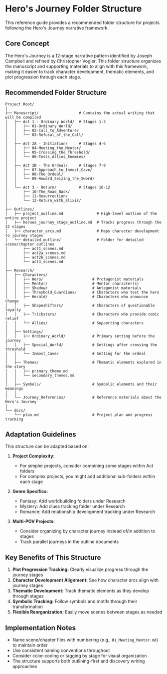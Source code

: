 # Hero's Journey Folder Structure

This reference guide provides a recommended folder structure for projects following the Hero's Journey narrative framework.

## Core Concept

The Hero's Journey is a 12-stage narrative pattern identified by Joseph Campbell and refined by Christopher Vogler. This folder structure organizes the manuscript and supporting materials to align with this framework, making it easier to track character development, thematic elements, and plot progression through each stage.

## Recommended Folder Structure

```
Project Root/
│
├── Manuscript/                  # Contains the actual writing that will be compiled
│   ├── Act 1 - Ordinary World/  # Stages 1-3
│   │   ├── 01-Ordinary_World/
│   │   ├── 02-Call_to_Adventure/
│   │   └── 03-Refusal_of_the_Call/
│   │
│   ├── Act 2A - Initiation/     # Stages 4-6
│   │   ├── 04-Meeting_the_Mentor/
│   │   ├── 05-Crossing_the_Threshold/
│   │   └── 06-Tests_Allies_Enemies/
│   │
│   ├── Act 2B - The Ordeal/     # Stages 7-9
│   │   ├── 07-Approach_to_Inmost_Cave/
│   │   ├── 08-The_Ordeal/
│   │   └── 09-Reward_Seizing_the_Sword/
│   │
│   └── Act 3 - Return/          # Stages 10-12
│       ├── 10-The_Road_Back/
│       ├── 11-Resurrection/
│       └── 12-Return_with_Elixir/
│
├── Outlines/
│   ├── project_outline.md               # High-level outline of the entire project
│   ├── heroes_journey_stage_outline.md  # Tracks progress through the 12 stages
│   ├── character_arcs.md                # Maps character development to journey stages
│   └── detailed_outline/                # Folder for detailed scene/chapter outlines
│       ├── act1_scenes.md
│       ├── act2a_scenes.md
│       ├── act2b_scenes.md
│       └── act3_scenes.md
│
├── Research/
│   ├── Characters/
│   │   ├── Hero/                      # Protagonist materials
│   │   ├── Mentor/                    # Mentor character(s)
│   │   ├── Shadow/                    # Antagonist materials
│   │   ├── Threshold_Guardians/       # Characters who test the hero
│   │   ├── Herald/                    # Characters who announce change
│   │   ├── Shapeshifters/             # Characters of questionable loyalty
│   │   ├── Tricksters/                # Characters who provide comic relief
│   │   └── Allies/                    # Supporting characters
│   │
│   ├── Settings/
│   │   ├── Ordinary_World/            # Primary setting before the journey
│   │   ├── Special_World/             # Settings after crossing the threshold
│   │   └── Inmost_Cave/               # Setting for the ordeal
│   │
│   ├── Themes/                        # Thematic elements explored in the story
│   │   ├── primary_theme.md
│   │   └── secondary_themes.md
│   │
│   ├── Symbols/                       # Symbolic elements and their meanings
│   │
│   └── Journey_References/            # Reference materials about the Hero's Journey
│
└── docs/
    └── plan.md                        # Project plan and progress tracking
```

## Adaptation Guidelines

This structure can be adapted based on:

1. **Project Complexity:** 
   - For simpler projects, consider combining some stages within Act folders
   - For complex projects, you might add additional sub-folders within each stage

2. **Genre Specifics:**
   - Fantasy: Add worldbuilding folders under Research
   - Mystery: Add clues tracking folder under Research
   - Romance: Add relationship development tracking under Research

3. **Multi-POV Projects:**
   - Consider organizing by character journey instead of/in addition to stages
   - Track parallel journeys in the outline documents

## Key Benefits of This Structure

1. **Plot Progression Tracking:** Clearly visualize progress through the journey stages
2. **Character Development Alignment:** See how character arcs align with journey stages
3. **Thematic Development:** Track thematic elements as they develop through stages
4. **Symbolic Tracking:** Follow symbols and motifs through their transformation
5. **Flexible Reorganization:** Easily move scenes between stages as needed

## Implementation Notes

- Name scene/chapter files with numbering (e.g., `01_Meeting_Mentor.md`) to maintain order
- Use consistent naming conventions throughout
- Consider color-coding or tagging by stage for visual organization
- The structure supports both outlining-first and discovery writing approaches 